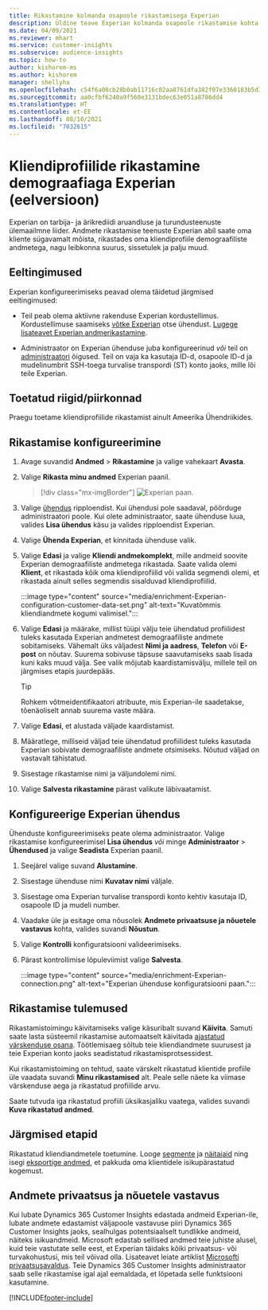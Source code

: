 ```yaml
---
title: Rikastamine kolmanda osapoole rikastamisega Experian
description: Üldine teave Experian kolmanda osapoole rikastamise kohta.
ms.date: 04/09/2021
ms.reviewer: mhart
ms.service: customer-insights
ms.subservice: audience-insights
ms.topic: how-to
author: kishorem-ms
ms.author: kishorem
manager: shellyha
ms.openlocfilehash: c54f6a00cb28b0ab11716c02aa8761dfa382f07e3360183b5d38b9720e890c21
ms.sourcegitcommit: aa0cfbf6240a9f560e3131bdec63e051a8786dd4
ms.translationtype: HT
ms.contentlocale: et-EE
ms.lasthandoff: 08/10/2021
ms.locfileid: "7032615"
---
```

# <a name="enrich-customer-profiles-with-demographics-from-experian-preview"></a>Kliendiprofiilide rikastamine demograafiaga Experian (eelversioon)

Experian on tarbija- ja ärikrediidi aruandluse ja turundusteenuste ülemaailmne liider. Andmete rikastamise teenuste Experian abil saate oma kliente sügavamalt mõista, rikastades oma kliendiprofiile demograafiliste andmetega, nagu leibkonna suurus, sissetulek ja palju muud.

## <a name="prerequisites"></a>Eeltingimused

Experian konfigureerimiseks peavad olema täidetud järgmised eeltingimused:

- Teil peab olema aktiivne rakenduse Experian kordustellimus. Kordustellimuse saamiseks [võtke Experian](https://www.experian.com/marketing-services/contact) otse ühendust. [Lugege lisateavet Experian andmerikastamine](https://www.experian.com/marketing-services/microsoft?cmpid=ems_web_mci_cdppage).

- Administraator on Experian ühenduse juba konfigureerinud *või* teil on [administraatori](permissions.md#administrator) õigused. Teil on vaja ka kasutaja ID-d, osapoole ID-d ja mudelinumbrit SSH-toega turvalise transpordi (ST) konto jaoks, mille lõi teile Experian.

## <a name="supported-countriesregions"></a>Toetatud riigid/piirkonnad

Praegu toetame kliendiprofiilide rikastamist ainult Ameerika Ühendriikides.

## <a name="configure-the-enrichment"></a>Rikastamise konfigureerimine

1. Avage suvandid **Andmed** > **Rikastamine** ja valige vahekaart **Avasta**.

1. Valige **Rikasta minu andmed** Experian paanil.

   > [!div class="mx-imgBorder"]
   > ![Experian paan.](media/experian-tile.png "Experian tile")
   > 

1. Valige [ühendus](connections.md) ripploendist. Kui ühendusi pole saadaval, pöörduge administraatori poole. Kui olete administraator, saate ühenduse luua, valides **Lisa ühendus** käsu ja valides ripploendist Experian. 

1. Valige **Ühenda Experian**, et kinnitada ühenduse valik.

1.  Valige **Edasi** ja valige **Kliendi andmekomplekt**, mille andmeid soovite Experian demograafiliste andmetega rikastada. Saate valida olemi **Klient**, et rikastada kõik oma kliendiprofiilid või valida segmendi olemi, et rikastada ainult selles segmendis sisalduvad kliendiprofiilid.

    :::image type="content" source="media/enrichment-Experian-configuration-customer-data-set.png" alt-text="Kuvatõmmis kliendiandmete kogumi valimisel.":::

1. Valige **Edasi** ja määrake, millist tüüpi välju teie ühendatud profiilidest tuleks kasutada Experian andmetest demograafiliste andmete sobitamiseks. Vähemalt üks väljadest **Nimi ja aadress**, **Telefon** või **E-post** on nõutav. Suurema sobivuse täpsuse saavutamiseks saab lisada kuni kaks muud välja. See valik mõjutab kaardistamisvälju, millele teil on järgmises etapis juurdepääs.

    > [!TIP]
    > Rohkem võtmeidentifikaatori atribuute, mis Experian-ile saadetakse, tõenäoliselt annab suurema vaste määra.

1. Valige **Edasi**, et alustada väljade kaardistamist.

1. Määratlege, milliseid väljad teie ühendatud profiilidest tuleks kasutada Experian sobivate demograafiliste andmete otsimiseks. Nõutud väljad on vastavalt tähistatud.

1. Sisestage rikastamise nimi ja väljundolemi nimi.

1. Valige **Salvesta rikastamine** pärast valikute läbivaatamist.

## <a name="configure-the-connection-for-experian"></a>Konfigureerige Experian ühendus 

Ühenduste konfigureerimiseks peate olema administraator. Valige rikastamise konfigureerimisel **Lisa ühendus** *või* minge **Administraator** > **Ühendused** ja valige **Seadista** Experian paanil.

1. Seejärel valige suvand **Alustamine**.

1. Sisestage ühenduse nimi **Kuvatav nimi** väljale.

1. Sisestage oma Experian turvalise transpordi konto kehtiv kasutaja ID, osapoole ID ja mudeli number.

1. Vaadake üle ja esitage oma nõusolek **Andmete privaatsuse ja nõuetele vastavus** kohta, valides suvandi **Nõustun**.

1. Valige **Kontrolli** konfiguratsiooni valideerimiseks.

1. Pärast kontrollimise lõpuleviimist valige **Salvesta**.
   
   :::image type="content" source="media/enrichment-Experian-connection.png" alt-text="Experian ühenduse konfiguratsiooni paan.":::

## <a name="enrichment-results"></a>Rikastamise tulemused

Rikastamistoimingu käivitamiseks valige käsuribalt suvand **Käivita**. Samuti saate lasta süsteemil rikastamise automaatselt käivitada [ajastatud värskenduse osana](system.md#schedule-tab). Töötlemisaeg sõltub teie kliendiandmete suurusest ja teie Experian konto jaoks seadistatud rikastamisprotsessidest.

Kui rikastamistoiming on tehtud, saate värskelt rikastatud klientide profiile üle vaadata suvandi **Minu rikastamised** alt. Peale selle näete ka viimase värskenduse aega ja rikastatud profiilide arvu.

Saate tutvuda iga rikastatud profiili üksikasjaliku vaatega, valides suvandi **Kuva rikastatud andmed**.

## <a name="next-steps"></a>Järgmised etapid

Rikastatud kliendiandmetele toetumine. Looge [segmente](segments.md) ja [näitajaid](measures.md) ning isegi [eksportige andmed](export-destinations.md), et pakkuda oma klientidele isikupärastatud kogemust.

## <a name="data-privacy-and-compliance"></a>Andmete privaatsus ja nõuetele vastavus

Kui lubate Dynamics 365 Customer Insights edastada andmeid Experian-ile, lubate andmete edastamist väljapoole vastavuse piiri Dynamics 365 Customer Insights jaoks, sealhulgas potentsiaalselt tundlikke andmeid, näiteks isikuandmeid. Microsoft edastab sellised andmed teie juhiste alusel, kuid teie vastutate selle eest, et Experian täidaks kõiki privaatsus- või turvakohustusi, mis teil võivad olla. Lisateavet leiate artiklist [Microsofti privaatsusavaldus](https://go.microsoft.com/fwlink/?linkid=396732).
Teie Dynamics 365 Customer Insights administraator saab selle rikastamise igal ajal eemaldada, et lõpetada selle funktsiooni kasutamine.


[!INCLUDE[footer-include](../includes/footer-banner.md)]
